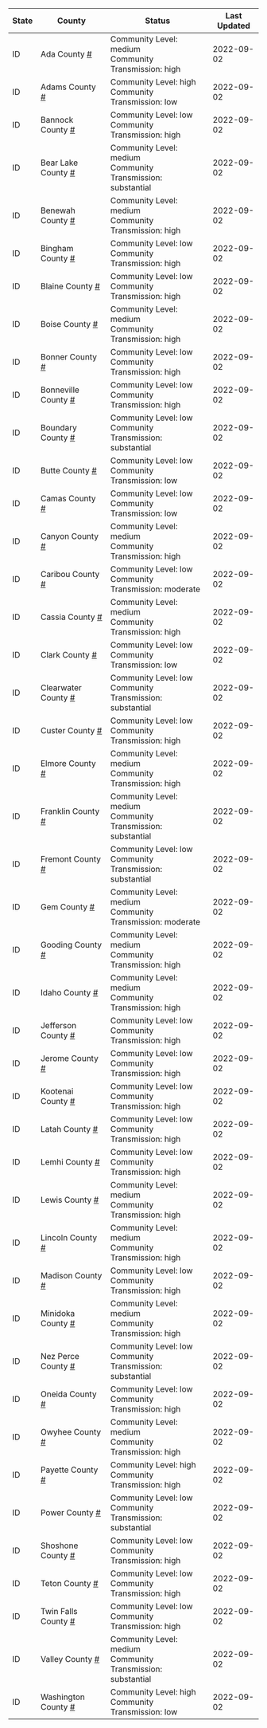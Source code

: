 State | County | Status | Last Updated
--- | --- | --- | --- 
ID | Ada County <a href="#ada_county">#</a> | <a name="ada_county"></a>Community Level: medium<br/>Community Transmission: high | 2022-09-02
ID | Adams County <a href="#adams_county">#</a> | <a name="adams_county"></a>Community Level: high<br/>Community Transmission: low | 2022-09-02
ID | Bannock County <a href="#bannock_county">#</a> | <a name="bannock_county"></a>Community Level: low<br/>Community Transmission: high | 2022-09-02
ID | Bear Lake County <a href="#bear_lake_county">#</a> | <a name="bear_lake_county"></a>Community Level: medium<br/>Community Transmission: substantial | 2022-09-02
ID | Benewah County <a href="#benewah_county">#</a> | <a name="benewah_county"></a>Community Level: medium<br/>Community Transmission: high | 2022-09-02
ID | Bingham County <a href="#bingham_county">#</a> | <a name="bingham_county"></a>Community Level: low<br/>Community Transmission: high | 2022-09-02
ID | Blaine County <a href="#blaine_county">#</a> | <a name="blaine_county"></a>Community Level: low<br/>Community Transmission: high | 2022-09-02
ID | Boise County <a href="#boise_county">#</a> | <a name="boise_county"></a>Community Level: medium<br/>Community Transmission: high | 2022-09-02
ID | Bonner County <a href="#bonner_county">#</a> | <a name="bonner_county"></a>Community Level: low<br/>Community Transmission: high | 2022-09-02
ID | Bonneville County <a href="#bonneville_county">#</a> | <a name="bonneville_county"></a>Community Level: low<br/>Community Transmission: high | 2022-09-02
ID | Boundary County <a href="#boundary_county">#</a> | <a name="boundary_county"></a>Community Level: low<br/>Community Transmission: substantial | 2022-09-02
ID | Butte County <a href="#butte_county">#</a> | <a name="butte_county"></a>Community Level: low<br/>Community Transmission: low | 2022-09-02
ID | Camas County <a href="#camas_county">#</a> | <a name="camas_county"></a>Community Level: low<br/>Community Transmission: low | 2022-09-02
ID | Canyon County <a href="#canyon_county">#</a> | <a name="canyon_county"></a>Community Level: medium<br/>Community Transmission: high | 2022-09-02
ID | Caribou County <a href="#caribou_county">#</a> | <a name="caribou_county"></a>Community Level: low<br/>Community Transmission: moderate | 2022-09-02
ID | Cassia County <a href="#cassia_county">#</a> | <a name="cassia_county"></a>Community Level: medium<br/>Community Transmission: high | 2022-09-02
ID | Clark County <a href="#clark_county">#</a> | <a name="clark_county"></a>Community Level: low<br/>Community Transmission: low | 2022-09-02
ID | Clearwater County <a href="#clearwater_county">#</a> | <a name="clearwater_county"></a>Community Level: low<br/>Community Transmission: substantial | 2022-09-02
ID | Custer County <a href="#custer_county">#</a> | <a name="custer_county"></a>Community Level: low<br/>Community Transmission: high | 2022-09-02
ID | Elmore County <a href="#elmore_county">#</a> | <a name="elmore_county"></a>Community Level: medium<br/>Community Transmission: high | 2022-09-02
ID | Franklin County <a href="#franklin_county">#</a> | <a name="franklin_county"></a>Community Level: medium<br/>Community Transmission: substantial | 2022-09-02
ID | Fremont County <a href="#fremont_county">#</a> | <a name="fremont_county"></a>Community Level: low<br/>Community Transmission: substantial | 2022-09-02
ID | Gem County <a href="#gem_county">#</a> | <a name="gem_county"></a>Community Level: medium<br/>Community Transmission: moderate | 2022-09-02
ID | Gooding County <a href="#gooding_county">#</a> | <a name="gooding_county"></a>Community Level: medium<br/>Community Transmission: high | 2022-09-02
ID | Idaho County <a href="#idaho_county">#</a> | <a name="idaho_county"></a>Community Level: medium<br/>Community Transmission: high | 2022-09-02
ID | Jefferson County <a href="#jefferson_county">#</a> | <a name="jefferson_county"></a>Community Level: low<br/>Community Transmission: high | 2022-09-02
ID | Jerome County <a href="#jerome_county">#</a> | <a name="jerome_county"></a>Community Level: low<br/>Community Transmission: high | 2022-09-02
ID | Kootenai County <a href="#kootenai_county">#</a> | <a name="kootenai_county"></a>Community Level: low<br/>Community Transmission: high | 2022-09-02
ID | Latah County <a href="#latah_county">#</a> | <a name="latah_county"></a>Community Level: low<br/>Community Transmission: high | 2022-09-02
ID | Lemhi County <a href="#lemhi_county">#</a> | <a name="lemhi_county"></a>Community Level: low<br/>Community Transmission: high | 2022-09-02
ID | Lewis County <a href="#lewis_county">#</a> | <a name="lewis_county"></a>Community Level: medium<br/>Community Transmission: high | 2022-09-02
ID | Lincoln County <a href="#lincoln_county">#</a> | <a name="lincoln_county"></a>Community Level: medium<br/>Community Transmission: high | 2022-09-02
ID | Madison County <a href="#madison_county">#</a> | <a name="madison_county"></a>Community Level: low<br/>Community Transmission: high | 2022-09-02
ID | Minidoka County <a href="#minidoka_county">#</a> | <a name="minidoka_county"></a>Community Level: medium<br/>Community Transmission: high | 2022-09-02
ID | Nez Perce County <a href="#nez_perce_county">#</a> | <a name="nez_perce_county"></a>Community Level: low<br/>Community Transmission: substantial | 2022-09-02
ID | Oneida County <a href="#oneida_county">#</a> | <a name="oneida_county"></a>Community Level: low<br/>Community Transmission: high | 2022-09-02
ID | Owyhee County <a href="#owyhee_county">#</a> | <a name="owyhee_county"></a>Community Level: medium<br/>Community Transmission: high | 2022-09-02
ID | Payette County <a href="#payette_county">#</a> | <a name="payette_county"></a>Community Level: high<br/>Community Transmission: high | 2022-09-02
ID | Power County <a href="#power_county">#</a> | <a name="power_county"></a>Community Level: low<br/>Community Transmission: substantial | 2022-09-02
ID | Shoshone County <a href="#shoshone_county">#</a> | <a name="shoshone_county"></a>Community Level: low<br/>Community Transmission: high | 2022-09-02
ID | Teton County <a href="#teton_county">#</a> | <a name="teton_county"></a>Community Level: low<br/>Community Transmission: high | 2022-09-02
ID | Twin Falls County <a href="#twin_falls_county">#</a> | <a name="twin_falls_county"></a>Community Level: low<br/>Community Transmission: high | 2022-09-02
ID | Valley County <a href="#valley_county">#</a> | <a name="valley_county"></a>Community Level: medium<br/>Community Transmission: substantial | 2022-09-02
ID | Washington County <a href="#washington_county">#</a> | <a name="washington_county"></a>Community Level: high<br/>Community Transmission: low | 2022-09-02
